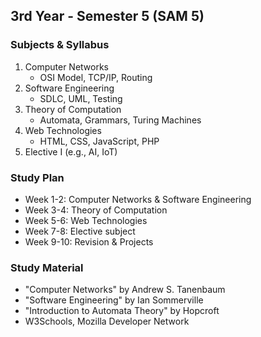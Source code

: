 ## 3rd Year - Semester 5 (SAM 5)

### Subjects & Syllabus
1. Computer Networks
   - OSI Model, TCP/IP, Routing
2. Software Engineering
   - SDLC, UML, Testing
3. Theory of Computation
   - Automata, Grammars, Turing Machines
4. Web Technologies
   - HTML, CSS, JavaScript, PHP
5. Elective I (e.g., AI, IoT)

### Study Plan
- Week 1-2: Computer Networks & Software Engineering
- Week 3-4: Theory of Computation
- Week 5-6: Web Technologies
- Week 7-8: Elective subject
- Week 9-10: Revision & Projects

### Study Material
- "Computer Networks" by Andrew S. Tanenbaum
- "Software Engineering" by Ian Sommerville
- "Introduction to Automata Theory" by Hopcroft
- W3Schools, Mozilla Developer Network
